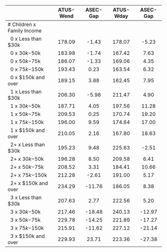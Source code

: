 
|                      |    ATUS-Wend |     ASEC-Gap |    ATUS-Wday |     ASEC-Gap |
| -------------------- | :----------: | :----------: | :----------: | :----------: |
| # Children x Family Income |              |              |              |              |
| &nbsp;&nbsp;0 x Less than $30k |       178.09 |        -1.43 |       178.07 |        -5.23 |
| &nbsp;&nbsp;0 x $30k-$50k |       183.98 |        -1.74 |       167.42 |         7.63 |
| &nbsp;&nbsp;0 x $50k-$75k |       186.07 |        -1.33 |       169.06 |         4.35 |
| &nbsp;&nbsp;0 x $75k-$150k |       193.43 |         0.23 |       163.54 |         6.32 |
| &nbsp;&nbsp;0 x $150k and over |       189.15 |         3.88 |       162.45 |         7.95 |
| &nbsp;&nbsp;1 x Less than $30k |       206.30 |        -5.98 |       211.47 |         4.90 |
| &nbsp;&nbsp;1 x $30k-$50k |       187.71 |         4.05 |       197.56 |        11.28 |
| &nbsp;&nbsp;1 x $50k-$75k |       209.53 |         0.25 |       170.74 |        19.20 |
| &nbsp;&nbsp;1 x $75k-$150k |       196.00 |         9.59 |       174.64 |        17.00 |
| &nbsp;&nbsp;1 x $150k and over |       210.05 |         2.16 |       167.80 |        18.63 |
| &nbsp;&nbsp;2+ x Less than $30k |       195.23 |         9.48 |       225.63 |        -2.51 |
| &nbsp;&nbsp;2+ x $30k-$50k |       196.28 |         8.50 |       209.58 |         6.41 |
| &nbsp;&nbsp;2+ x $50k-$75k |       208.52 |         3.31 |       184.41 |        10.66 |
| &nbsp;&nbsp;2+ x $75k-$150k |       212.28 |        -2.61 |       191.00 |         5.17 |
| &nbsp;&nbsp;2+ x $150k and over |       234.29 |       -11.76 |       186.05 |         8.38 |
| &nbsp;&nbsp;3 x Less than $30k |       207.63 |         2.77 |       222.56 |         5.20 |
| &nbsp;&nbsp;3 x $30k-$50k |       217.46 |       -18.48 |       240.13 |       -12.97 |
| &nbsp;&nbsp;3 x $50k-$75k |       229.78 |       -14.25 |       221.89 |       -17.27 |
| &nbsp;&nbsp;3 x $75k-$150k |       215.91 |       -11.62 |       227.12 |       -21.14 |
| &nbsp;&nbsp;3 x $150k and over |       229.93 |        23.71 |       223.36 |       -27.38 |

